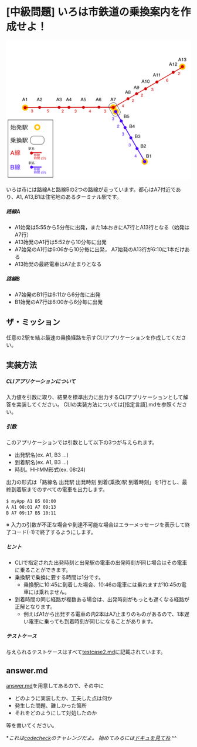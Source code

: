 # [中級問題] いろは市鉄道の乗換案内を作成せよ！

![いろは市](public/images/iroha-city.png)

いろは市には路線Aと路線Bの2つの路線が走っています。都心はA7付近であり、A1, A13,B1は住宅地のあるターミナル駅です。  

##### 路線A
- A1始発は5:55から5分毎に出発，また1本おきにA7行とA13行となる（始発はA7行）
- A13始発のA1行は5:52から10分毎に出発
- A7始発のA1行は6:06から10分毎に出発， A7始発のA13行が6:10に1本だけある
- A13始発の最終電車はA7止まりとなる

##### 路線B
- A7始発のB1行は6:11から6分毎に出発
- B1始発のA7行は6:00から6分毎に出発

## ザ・ミッション
任意の2駅を結ぶ最速の乗換経路を示すCLIアプリケーションを作成してください。

## 実装方法

##### CLIアプリケーションについて
入力値を引数に取り、結果を標準出力に出力するCLIアプリケーションとして解答を実装してください。
CLIの実装方法については[指定言語].mdを参照ください。

##### 引数
このアプリケーションでは引数として以下の3つが与えられます。

- 出発駅名(ex. A1, B3 ...)
- 到着駅名(ex. A1, B3 ...)
- 時刻。HH:MM形式(ex. 08:24)

出力の形式は「路線名 出発駅 出発時刻 到着(乗換)駅 到着時刻」を1行とし、最終到着駅までのすべての電車を出力します。

```
$ myApp A1 B5 08:00
A A1 08:01 A7 09:13
B A7 09:17 B5 10:11
```

※ 入力の引数が不正な場合や到達不可能な場合はエラーメッセージを表示して終了コード(-1)で終了するようにします。

##### ヒント
- CLIで指定された出発時刻と出発駅の電車の出発時刻が同じ場合はその電車に乗ることができます。
- 乗換駅で乗換に要する時間は1分です。
  - 乗換駅に10:45に到着した場合、10:46の電車には乗れますが10:45の電車には乗れません。
- 到着時間の同じ経路が複数ある場合は、出発時刻がもっとも遅くなる経路が正解となります。
  - 例えばA1から出発する電車の内2本はA7止まりのものがあるので、1本遅い電車に乗っても到着時刻が同じになることがあります。

##### テストケース
与えられるテストケースはすべて[testcase2.md](test/testcase2.md)に記載されています。

## answer.md
[answer.md](./answer.md)を用意してあるので、その中に
- どのように実装したか、工夫した点は何か
- 発生した問題、難しかった箇所
- それをどのようにして対処したのか

等を書いてください。

**これは[codecheck](http://app.code-check.io/openchallenges)のチャレンジだよ。 始めてみるには[ドキュを見てね](https://code-check.github.io/docs/ja)* ^^  
